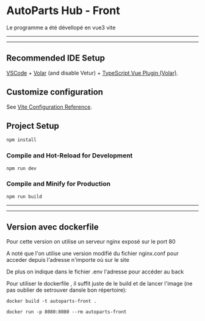 # AutoParts Hub - Front

Le programme a été dévellopé en vue3 vite

---
---

## Recommended IDE Setup

[VSCode](https://code.visualstudio.com/) + [Volar](https://marketplace.visualstudio.com/items?itemName=Vue.volar) (and disable Vetur) + [TypeScript Vue Plugin (Volar)](https://marketplace.visualstudio.com/items?itemName=Vue.vscode-typescript-vue-plugin).

## Customize configuration

See [Vite Configuration Reference](https://vitejs.dev/config/).

## Project Setup

```sh
npm install
```

### Compile and Hot-Reload for Development

```sh
npm run dev
```

### Compile and Minify for Production

```sh
npm run build
```

---
---

## Version avec dockerfile

Pour cette version on utilise un serveur nginx exposé sur le port 80

A noté que l'on utilise une version modifié du fichier nginx.conf pour acceder depuis l'adresse n'importe où sur le site

De plus on indique dans le fichier .env l'adresse pour accéder au back

Pour utiliser le dockerfile , il suffit juste de le build et de lancer l'image (ne pas oublier de setrouver dansle bon répertoire):

```docker
docker build -t autoparts-front .     
```
```docker
docker run -p 8080:8080 --rm autoparts-front 
```

